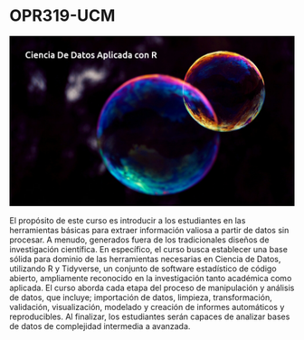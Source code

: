 # OPR319-UCM

![...](img/cdar.jpg)


El propósito de este curso es introducir a los estudiantes en las herramientas básicas para extraer información valiosa a partir de datos sin procesar. A menudo, generados fuera de los tradicionales diseños de investigación científica. En específico, el curso busca establecer una base sólida para dominio de las herramientas necesarias en Ciencia de Datos, utilizando R y Tidyverse, un conjunto de software estadístico de código abierto, ampliamente reconocido en la investigación tanto académica como aplicada. El curso aborda cada etapa del proceso de manipulación y análisis de datos, que incluye; importación de datos, limpieza, transformación, validación, visualización, modelado y creación de informes automáticos y reproducibles. Al finalizar, los estudiantes serán capaces de analizar bases de datos de complejidad intermedia a avanzada.
